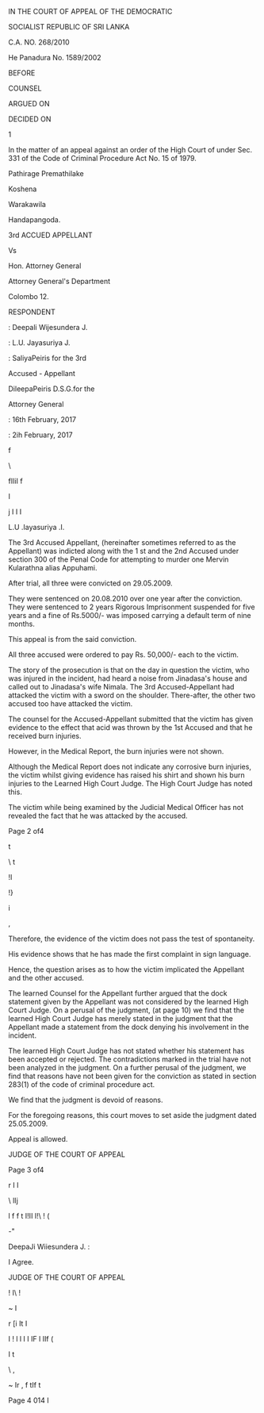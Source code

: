 IN THE COURT OF APPEAL OF THE DEMOCRATIC

SOCIALIST REPUBLIC OF SRI LANKA

C.A. NO. 268/2010

He Panadura No. 1589/2002

BEFORE

COUNSEL

ARGUED ON

DECIDED ON

1

In the matter of an appeal against an order of the High Court of under Sec. 331 of the Code of Criminal Procedure Act No. 15 of 1979.

Pathirage Premathilake

Koshena

Warakawila

Handapangoda.

3rd ACCUED APPELLANT

Vs

Hon. Attorney General

Attorney General's Department

Colombo 12.

RESPONDENT

: Deepali Wijesundera J.

: L.U. Jayasuriya J.

: SaliyaPeiris for the 3rd

Accused - Appellant

DileepaPeiris D.S.G.for the

Attorney General

: 16th February, 2017

: 2ih February, 2017

f

\

fIIiI f

I

j I I I

L.U .Iayasuriya .I.

The 3rd Accused Appellant, (hereinafter sometimes referred to as the Appellant) was indicted along with the 1 st and the 2nd Accused under section 300 of the Penal Code for attempting to murder one Mervin Kularathna alias Appuhami.

After trial, all three were convicted on 29.05.2009.

They were sentenced on 20.08.2010 over one year after the conviction. They were sentenced to 2 years Rigorous Imprisonment suspended for five years and a fine of Rs.5000/- was imposed carrying a default term of nine months.

This appeal is from the said conviction.

All three accused were ordered to pay Rs. 50,000/- each to the victim.

The story of the prosecution is that on the day in question the victim, who was injured in the incident, had heard a noise from Jinadasa's house and called out to Jinadasa's wife Nimala. The 3rd Accused-Appellant had attacked the victim with a sword on the shoulder. There-after, the other two accused too have attacked the victim.

The counsel for the Accused-Appellant submitted that the victim has given evidence to the effect that acid was thrown by the 1st Accused and that he received burn injuries.

However, in the Medical Report, the burn injuries were not shown.

Although the Medical Report does not indicate any corrosive burn injuries, the victim whilst giving evidence has raised his shirt and shown his burn injuries to the Learned High Court Judge. The High Court Judge has noted this.

The victim while being examined by the Judicial Medical Officer has not revealed the fact that he was attacked by the accused.

Page 2 of4

t

\ t

!I

!}

i

,

Therefore, the evidence of the victim does not pass the test of spontaneity.

His evidence shows that he has made the first complaint in sign language.

Hence, the question arises as to how the victim implicated the Appellant and the other accused.

The learned Counsel for the Appellant further argued that the dock statement given by the Appellant was not considered by the learned High Court Judge. On a perusal of the judgment, (at page 10) we find that the learned High Court Judge has merely stated in the judgment that the Appellant made a statement from the dock denying his involvement in the incident.

The learned High Court Judge has not stated whether his statement has been accepted or rejected. The contradictions marked in the trial have not been analyzed in the judgment. On a further perusal of the judgment, we find that reasons have not been given for the conviction as stated in section 283(1) of the code of criminal procedure act.

We find that the judgment is devoid of reasons.

For the foregoing reasons, this court moves to set aside the judgment dated 25.05.2009.

Appeal is allowed.

JUDGE OF THE COURT OF APPEAL

Page 3 of4

r I I

\ lIj

l f f t I!II I!\ ! (

-"

DeepaJi Wiiesundera J. :

I Agree.

JUDGE OF THE COURT OF APPEAL

! I\ !

~ I

r [i It I

I ! l l I I IF l IIf (

I t

\ ,

~ Ir , f tIf t

Page 4 014 I